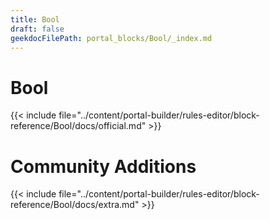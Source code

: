 ```yaml
---
title: Bool
draft: false
geekdocFilePath: portal_blocks/Bool/_index.md
---
```

# Bool
{{< include file="../content/portal-builder/rules-editor/block-reference/Bool/docs/official.md" >}}

# Community Additions

{{< include file="../content/portal-builder/rules-editor/block-reference/Bool/docs/extra.md" >}}
